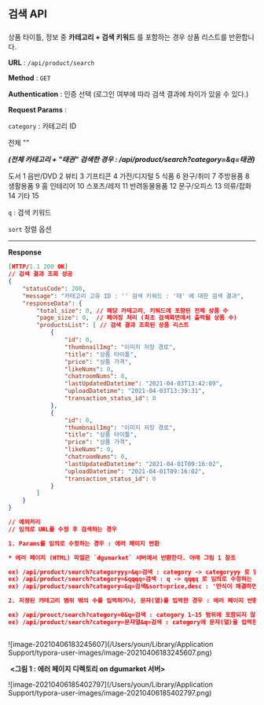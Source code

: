 ## 검색 API

### 

상품 타이틀, 정보 중 **카테고리 + 검색 키워드** 를 포함하는 경우 상품 리스트를 반환합니다. 



**URL** : `/api/product/search`

**Method** : `GET`

**Authentication** : 인증 선택 (로그인 여부에 따라 검색 결과에 차이가 있을 수 있다.)

**Request Params** : 

`category` : 카테고리 ID

전체 "" 

***(전체 카테고리 + "태권" 검색한 경우 : /api/product/search?category=&q=태권)***

도서 1
음반/DVD 2
뷰티 3
기프티콘 4
가전/디지털 5
식품 6
완구/취미 7
주방용품 8
생활용품 9
홈 인테리어 10
스포츠/레저 11
반려동물용품 12
문구/오피스 13
의류/잡화 14
기타 15

`q` : 검색 키워드 

`sort` 정렬 옵션 

___

**Response**

```json
[HTTP/1.1 200 OK]
// 검색 결과 조회 성공 
{
    "statusCode": 200,
    "message": "카테고리 고유 ID : '' 검색 키워드 : '태' 에 대한 검색 결과",
    "responseData": {
        "total_size": 0, // 해당 카테고리, 키워드에 포함된 전체 상품 수 
        "page_size": 0,  // 페이징 처리 (최초 검색화면에서 출력될 상품 수)
        "productsList": [ // 검색 결과 조회된 상품 리스트 
            {
                "id": 0,
                "thumbnailImg": "이미지 저장 경로",
                "title": "상품 타이틀",
                "price": "상품 가격",
                "likeNums": 0,
                "chatroomNums": 0,
                "lastUpdatedDatetime": "2021-04-03T13:42:09",
                "uploadDatetime": "2021-04-03T13:39:31",
                "transaction_status_id": 0
            },
            {
                "id": 0,
                "thumbnailImg": "이미지 저장 경로",
                "title": "상품 타이틀",
                "price": "상품 가격",
                "likeNums": 0,
                "chatroomNums": 0,
                "lastUpdatedDatetime": "2021-04-01T09:16:02",
                "uploadDatetime": "2021-04-01T09:16:02",
                "transaction_status_id": 0
            }
        ]
    }
}

// 예외처리 
// 임의로 URL를 수정 후 검색하는 경우 

1. Params를 임의로 수정하는 경우 : 에러 페이지 반환 

* 에러 페이지 (HTML) 파일은 `dgumarket` 서버에서 반환한다. 아래 그림 1 참조 

ex) /api/product/search?categoryyy=&q=검색 : category -> categoryyy 로 임의로 수정하는 경우 
ex) /api/product/search?category=&qqqq=검색 : q -> qqqq 로 임의로 수정하는 경우 
ex) /api/product/search?category=&q=검색&sort=price,desc : '민식이 해결하면 추가할 부분'

2. 지정된 카테고리 범위 밖의 수를 입력하거나, 문자(열)를 입력한 경우 : 에러 페이지 반환 

ex) /api/prouct/search?category=0&q=검색 : category 1~15 범위에 포함되지 않은 경우 
ex) /api/product/search?category=문자열&q=검색 : category에 문자(열)을 입력한 경우 



```

![image-20210406183245607](/Users/youn/Library/Application Support/typora-user-images/image-20210406183245607.png)

​						**<그림 1 : 에러 페이지 디렉토리 on dgumarket 서버>** 





![image-20210406185402797](/Users/youn/Library/Application Support/typora-user-images/image-20210406185402797.png)